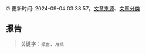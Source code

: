 :alarm_clock: 更新时间: 2024-09-04 03:38:57。[文章来源](/README.md)、[文章分类](/TAGS.md)

## 报告


> 关键字：`报告`、`月报`



